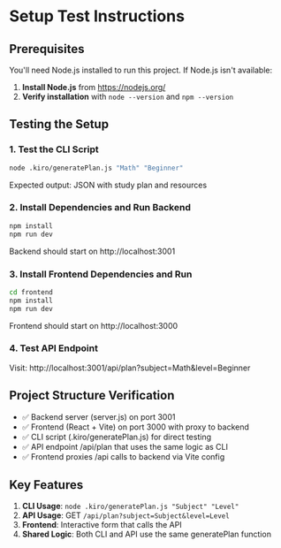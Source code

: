 # Setup Test Instructions

## Prerequisites
You'll need Node.js installed to run this project. If Node.js isn't available:

1. **Install Node.js** from https://nodejs.org/
2. **Verify installation** with `node --version` and `npm --version`

## Testing the Setup

### 1. Test the CLI Script
```bash
node .kiro/generatePlan.js "Math" "Beginner"
```

Expected output: JSON with study plan and resources

### 2. Install Dependencies and Run Backend
```bash
npm install
npm run dev
```

Backend should start on http://localhost:3001

### 3. Install Frontend Dependencies and Run
```bash
cd frontend
npm install
npm run dev
```

Frontend should start on http://localhost:3000

### 4. Test API Endpoint
Visit: http://localhost:3001/api/plan?subject=Math&level=Beginner

## Project Structure Verification
- ✅ Backend server (server.js) on port 3001
- ✅ Frontend (React + Vite) on port 3000 with proxy to backend
- ✅ CLI script (.kiro/generatePlan.js) for direct testing
- ✅ API endpoint /api/plan that uses the same logic as CLI
- ✅ Frontend proxies /api calls to backend via Vite config

## Key Features
1. **CLI Usage**: `node .kiro/generatePlan.js "Subject" "Level"`
2. **API Usage**: GET `/api/plan?subject=Subject&level=Level`
3. **Frontend**: Interactive form that calls the API
4. **Shared Logic**: Both CLI and API use the same generatePlan function
